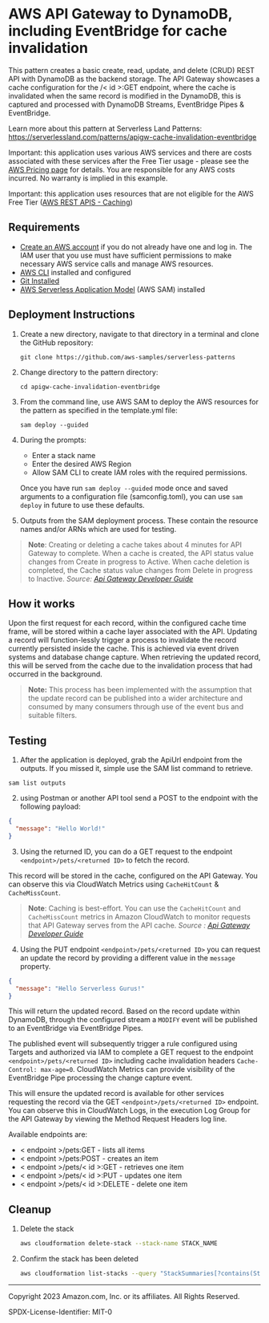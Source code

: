 # AWS API Gateway to DynamoDB, including EventBridge for cache invalidation

This pattern creates a basic create, read, update, and delete (CRUD) REST API with DynamoDB as the backend storage. The API Gateway showcases a cache configuration for the /< id >:GET endpoint, where the cache is invalidated when the same record is modified in the DynamoDB, this is captured and processed with DynamoDB Streams, EventBridge Pipes & EventBridge.

Learn more about this pattern at Serverless Land Patterns: https://serverlessland.com/patterns/apigw-cache-invalidation-eventbridge

Important: this application uses various AWS services and there are costs associated with these services after the Free Tier usage - please see the [AWS Pricing page](https://aws.amazon.com/pricing/) for details. You are responsible for any AWS costs incurred. No warranty is implied in this example.

Important: this application uses resources that are not eligible for the AWS Free Tier ([AWS REST APIS - Caching](https://aws.amazon.com/api-gateway/pricing/))

## Requirements

- [Create an AWS account](https://portal.aws.amazon.com/gp/aws/developer/registration/index.html) if you do not already have one and log in. The IAM user that you use must have sufficient permissions to make necessary AWS service calls and manage AWS resources.
- [AWS CLI](https://docs.aws.amazon.com/cli/latest/userguide/install-cliv2.html) installed and configured
- [Git Installed](https://git-scm.com/book/en/v2/Getting-Started-Installing-Git)
- [AWS Serverless Application Model](https://docs.aws.amazon.com/serverless-application-model/latest/developerguide/serverless-sam-cli-install.html) (AWS SAM) installed

## Deployment Instructions

1. Create a new directory, navigate to that directory in a terminal and clone the GitHub repository:
   ```
   git clone https://github.com/aws-samples/serverless-patterns
   ```
2. Change directory to the pattern directory:
   ```
   cd apigw-cache-invalidation-eventbridge
   ```
3. From the command line, use AWS SAM to deploy the AWS resources for the pattern as specified in the template.yml file:
   ```
   sam deploy --guided
   ```
4. During the prompts:

   - Enter a stack name
   - Enter the desired AWS Region
   - Allow SAM CLI to create IAM roles with the required permissions.

   Once you have run `sam deploy --guided` mode once and saved arguments to a configuration file (samconfig.toml), you can use `sam deploy` in future to use these defaults.

5. Outputs from the SAM deployment process. These contain the resource names and/or ARNs which are used for testing.

> **Note**: Creating or deleting a cache takes about 4 minutes for API Gateway to complete. When a cache is created, the API status value changes from Create in progress to Active. When cache deletion is completed, the Cache status value changes from Delete in progress to Inactive. _Source: [Api Gateway Developer Guide](https://docs.aws.amazon.com/apigateway/latest/developerguide/api-gateway-caching.html#enable-api-gateway-caching)_

## How it works

Upon the first request for each record, within the configured cache time frame, will be stored within a cache layer associated with the API. Updating a record will function-lessly trigger a process to invalidate the record currently persisted inside the cache. This is achieved via event driven systems and database change capture. When retrieving the updated record, this will be served from the cache due to the invalidation process that had occurred in the background.

> **Note:** This process has been implemented with the assumption that the update record can be published into a wider architecture and consumed by many consumers through use of the event bus and suitable filters.

## Testing

1. After the application is deployed, grab the ApiUrl endpoint from the outputs. If you missed it, simple use the SAM list command to retrieve.

```
sam list outputs
```

2. using Postman or another API tool send a POST to the endpoint with the following payload:

```json
{
  "message": "Hello World!"
}
```

3. Using the returned ID, you can do a GET request to the endpoint `<endpoint>/pets/<returned ID>` to fetch the record.

This record will be stored in the cache, configured on the API Gateway. You can observe this via CloudWatch Metrics using `CacheHitCount` & `CacheMissCount`.

> **Note**: Caching is best-effort. You can use the `CacheHitCount` and `CacheMissCount` metrics in Amazon CloudWatch to monitor requests that API Gateway serves from the API cache. _Source : [Api Gateway Developer Guide](https://docs.aws.amazon.com/apigateway/latest/developerguide/api-gateway-caching.html)_

4. Using the PUT endpoint `<endpoint>/pets/<returned ID>` you can request an update the record by providing a different value in the `message` property.

```json
{
  "message": "Hello Serverless Gurus!"
}
```

This will return the updated record. Based on the record update within DynamoDB, through the configured stream a `MODIFY` event will be published to an EventBridge via EventBridge Pipes.

The published event will subsequently trigger a rule configured using Targets and authorized via IAM to complete a GET request to the endpoint `<endpoint>/pets/<returned ID>` including cache invalidation headers `Cache-Control: max-age=0`. CloudWatch Metrics can provide visibility of the EventBridge Pipe processing the change capture event.

This will ensure the updated record is available for other services requesting the record via the GET `<endpoint>/pets/<returned ID>` endpoint. You can observe this in CloudWatch Logs, in the execution Log Group for the API Gateway by viewing the Method Request Headers log line.

Available endpoints are:

- < endpoint >/pets:GET - lists all items
- < endpoint >/pets:POST - creates an item
- < endpoint >/pets/< id >:GET - retrieves one item
- < endpoint >/pets/< id >:PUT - updates one item
- < endpoint >/pets/< id >:DELETE - delete one item

## Cleanup

1. Delete the stack
   ```bash
   aws cloudformation delete-stack --stack-name STACK_NAME
   ```
1. Confirm the stack has been deleted
   ```bash
   aws cloudformation list-stacks --query "StackSummaries[?contains(StackName,'STACK_NAME')].StackStatus"
   ```

---

Copyright 2023 Amazon.com, Inc. or its affiliates. All Rights Reserved.

SPDX-License-Identifier: MIT-0
